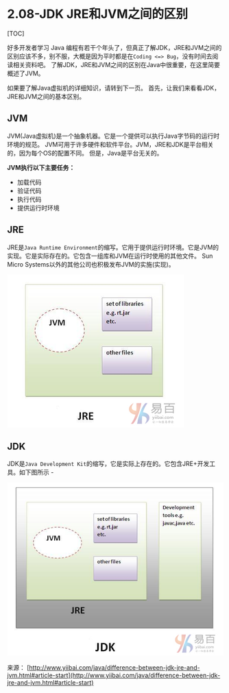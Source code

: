 # 2.08-JDK JRE和JVM之间的区别

[TOC]

好多开发者学习 Java 编程有若干个年头了，但真正了解JDK，JRE和JVM之间的区别应该不多，别不服，大概是因为平时都是在`Coding <=> Bug`，没有时间去阅读相关资料吧。
了解JDK，JRE和JVM之间的区别在Java中很重要，在这里简要概述了JVM。

如果要了解Java虚拟机的详细知识，请转到下一页。 首先，让我们来看看JDK，JRE和JVM之间的基本区别。

## JVM

JVM(Java虚拟机)是一个抽象机器。它是一个提供可以执行Java字节码的运行时环境的规范。
JVM可用于许多硬件和软件平台。JVM，JRE和JDK是平台相关的，因为每个OS的配置不同。 但是，Java是平台无关的。

**JVM执行以下主要任务：**

- 加载代码
- 验证代码
- 执行代码
- 提供运行时环境

## JRE

JRE是`Java Runtime Environment`的缩写。它用于提供运行时环境。它是JVM的实现。它是实际存在的。它包含一组库和JVM在运行时使用的其他文件。
Sun Micro Systems以外的其他公司也积极发布JVM的实施(实现)。

![img](images/163090358_84348.png)

## JDK

JDK是`Java Development Kit`的缩写，它是实际上存在的。它包含JRE+开发工具。如下图所示 -

![img](images/110090359_45736.png)

来源： [http://www.yiibai.com/java/difference-between-jdk-jre-and-jvm.html#article-start](http://www.yiibai.com/java/difference-between-jdk-jre-and-jvm.html#article-start)